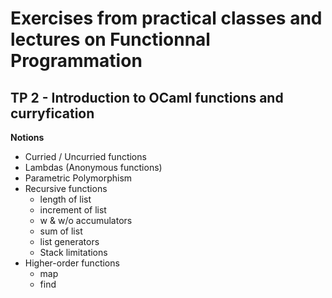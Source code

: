 # Exercises from practical classes and lectures on Functionnal Programmation


## TP 2 - Introduction to OCaml functions and curryfication

**Notions**

- Curried / Uncurried functions
- Lambdas (Anonymous functions)
- Parametric Polymorphism
- Recursive functions
    - length of list
    - increment of list
    - w & w/o accumulators
    - sum of list
    - list generators
    - Stack limitations
- Higher-order functions
    - map
    - find